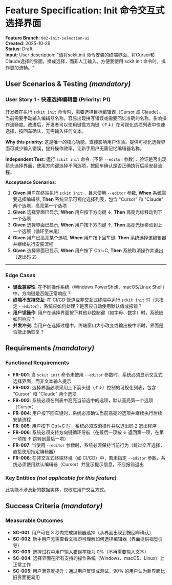 # Feature Specification: Init 命令交互式选择界面

**Feature Branch**: `002-init-selection-ui`  
**Created**: 2025-10-29  
**Status**: Draft  
**Input**: User description: "请将sckit.init 命令安装的终端界面，将Cursor和Claude选择的界面，换成选择，而非人工输入。方便我使用 sckit init 命令时，操作更加流畅。"

## User Scenarios & Testing *(mandatory)*

### User Story 1 - 快速选择编辑器 (Priority: P1)

开发者在执行 `sckit init` 命令时，需要选择目标编辑器（Cursor 或 Claude）。当前需要手动输入编辑器名称，容易出现拼写错误或需要回忆准确的名称，影响操作流畅度。改进后，开发者可以使用键盘方向键（↑↓）在可视化选项列表中快速选择，按回车确认，无需输入任何文本。

**Why this priority**: 这是唯一的核心功能，直接影响用户体验。提供可视化选择界面可减少输入错误，提升操作效率，让新手用户无需记忆编辑器名称。

**Independent Test**: 运行 `sckit init` 命令（不带 `--editor` 参数），验证是否出现箭头选择界面，使用方向键选择不同选项，按回车确认是否正确执行后续安装流程。

**Acceptance Scenarios**:

1. **Given** 用户在终端执行 `sckit init .` 且未使用 `--editor` 参数, **When** 系统需要选择编辑器, **Then** 系统显示可视化选择列表，包含 "Cursor" 和 "Claude" 两个选项，高亮第一个选项
2. **Given** 选择界面已显示, **When** 用户按下方向键 ↓, **Then** 高亮光标移动到下一个选项
3. **Given** 选择界面已显示, **When** 用户按下方向键 ↑, **Then** 高亮光标移动到上一个选项（循环至末尾）
4. **Given** 用户已高亮某个选项, **When** 用户按下回车键, **Then** 系统选择该编辑器并继续执行安装流程
5. **Given** 选择界面已显示, **When** 用户按下 Ctrl+C, **Then** 系统取消操作并退出（退出码 2）

---

### Edge Cases

- **键盘兼容性**: 在不同操作系统（Windows PowerShell、macOS/Linux Shell）中，方向键是否能正常响应？
- **终端不支持交互**: 在 CI/CD 管道或非交互式终端中运行 `sckit init` 时（未指定 `--editor`），系统应如何处理？是否应自动使用默认值或报错？
- **用户误操作**: 用户在选择界面按下其他非控制键（如字母、数字）时，系统应如何响应？
- **并发冲突**: 当用户在选择过程中，终端窗口大小改变或输出被中断时，界面是否能正确恢复？

## Requirements *(mandatory)*

### Functional Requirements

- **FR-001**: 当 `sckit init` 命令未使用 `--editor` 参数时，系统必须显示交互式选择界面，而非文本输入提示
- **FR-002**: 选择界面必须采用上下箭头键（↑↓）控制的可视化列表，包含 "Cursor" 和 "Claude" 两个选项
- **FR-003**: 系统必须在列表中高亮当前选中的选项，默认高亮第一个选项（Cursor）
- **FR-004**: 用户按下回车键时，系统必须确认当前高亮的选项并继续执行后续安装流程
- **FR-005**: 用户按下 Ctrl+C 时，系统必须取消操作并以退出码 2 退出程序
- **FR-006**: 系统必须支持方向键循环导航（在最后一项按 ↓ 返回第一项，在第一项按 ↑ 跳转到最后一项）
- **FR-007**: 当使用 `--editor` 参数时，系统必须保持当前行为（跳过交互选择，直接使用指定编辑器）
- **FR-008**: 在非交互式终端环境（如 CI/CD）中，若未指定 `--editor` 参数，系统必须使用默认编辑器（Cursor）并显示提示信息，不应报错退出

### Key Entities *(not applicable for this feature)*

此功能不涉及新的数据实体，仅改进用户交互方式。

## Success Criteria *(mandatory)*

### Measurable Outcomes

- **SC-001**: 用户可在 3 秒内完成编辑器选择（从界面出现到按回车确认）
- **SC-002**: 新手用户无需查看文档即可理解如何选择编辑器（界面提供视觉引导）
- **SC-003**: 选择过程中用户输入错误率降为 0%（不再需要输入文本）
- **SC-004**: 选择界面在所有支持的操作系统（Windows、macOS、Linux）上正常工作
- **SC-005**: 用户满意度提升：通过用户反馈或测试，90% 的用户认为新界面比旧界面更易用
